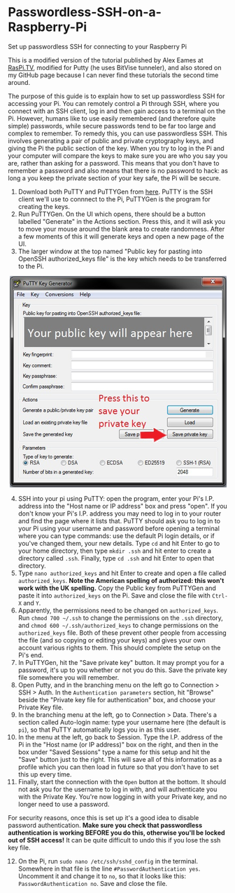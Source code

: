 # Passwordless-SSH-on-a-Raspberry-Pi
Set up passwordless SSH for connecting to your Raspberry Pi

This is a modified version of the tutorial published by Alex Eames at [RasPi.TV](http://raspi.tv/2012/how-to-set-up-keys-and-disable-password-login-for-ssh-on-your-raspberry-pi), modified for Putty (he uses BitVise tunneler), and also stored on my GitHub page because I can never find these tutorials the second time around.

The purpose of this guide is to explain how to set up passwordless SSH for accessing your Pi.  You can remotely control a Pi through SSH, where you connect with an SSH client, log in and then gain access to a terminal on the Pi.  However, humans like to use easily remembered (and therefore quite simple) passwords, while secure passwords tend to be far too large and complex to remember.  To remedy this, you can use passwordless SSH.  This involves generating a pair of public and private cryptography keys, and giving the Pi the public section of the key.  When you try to log in the Pi and your computer will compare the keys to make sure you are who you say you are, rather than asking for a password.  This means that you don't have to remember a password and also means that there is no password to hack: as long a you keep the private section of your key safe, the Pi will be secure.

1)  Download both PuTTY and PuTTYGen from [here](https://www.chiark.greenend.org.uk/~sgtatham/putty/latest.html).  PuTTY is the SSH client we'll use to connnect to the Pi, PuTTYGen is the program for creating the keys.
2)  Run PuTTYGen.  On the UI which opens, there should be a button labelled "Generate" in the Actions section.  Press this, and it will ask you to move your mouse around the blank area to create randomness.  After a few moments of this it will generate keys and open a new page of the UI.
3)  The larger window at the top named "Public key for pasting into OpenSSH authorized_keys file" is the key which needs to be transferred to the Pi.  

<div style="text-align:center"><img src ="https://github.com/Shoe-Pi/Pi-setup-guides/blob/master/Passwordless_ssh/1.jpg" /></div>

4)  SSH into your pi using PuTTY: open the program, enter your Pi's I.P. address into the "Host name or IP address" box and press "open".  If you don't know your Pi's I.P. address you may need to log in to your router and find the page where it lists that.  PuTTY should ask you to log in to your Pi using your username and password before opening a terminal where you can type commands: use the default Pi login details, or if you've changed them, your new details.  Type `cd` and hit Enter to go to your home directory, then type `mkdir .ssh` and hit enter to create a directory called `.ssh`.  Finally, type `cd .ssh` and hit Enter to open that directory.
5)  Type `nano authorized_keys` and hit Enter to create and open a file called `authorized_keys`.  **Note the American spelling of authorized: this won't work with the UK spelling.**  Copy the Public key from PuTTYGen and paste it into `authorized_keys` on the Pi.  Save and close the file with `Ctrl-X` and `Y`.
6) Apparently, the permissions need to be changed on `authorized_keys`.  Run `chmod 700 ~/.ssh` to change the permissions on the `.ssh` directory, and `chmod 600 ~/.ssh/authorized_keys` to change permissions on the `authorized_keys` file.  Both of these prevent other people from accessing the file (and so copying or editing your keys) and gives your own account various rights to them.  This should complete the setup on the Pi's end.
7) In PuTTYGen, hit the "Save private key" button.  It may prompt you for a password, it's up to you whether or not you do this.  Save the private key file somewhere you will remember. 
8)  Open Putty, and in the branching menu on the left go to Connection > SSH > Auth.  In the `Authentication parameters` section, hit "Browse" beside the "Private key file for authentication" box, and choose your Private Key file.
9)  In the branching menu at the left, go to Connection > Data.  There's a section called Auto-login name: type your username here (the default is `pi`), so that PuTTY automatically logs you in as this user.
10)  In the menu at the left, go back to Session.  Type the I.P. address of the Pi in the "Host name (or IP address)" box on the right, and then in the box under "Saved Sessions" type a name for this setup and hit the "Save" button just to the right.  This will save all of this information as a profile which you can then load in future so that you don't have to set this up every time.
11)  Finally, start the connection with the `Open` button at the bottom.  It should not ask you for the username to log in with, and will authenticate you with the Private Key.  You're now logging in with your Private key, and no longer need to use a password.

For security reasons, once this is set up it's a good idea to disable password authentication.  **Make sure you check that passwordless authentication is working BEFORE you do this, otherwise you'll be locked out of SSH access!**  It can be quite difficult to undo this if you lose the ssh key file.

12)  On the Pi, run `sudo nano /etc/ssh/sshd_config` in the terminal.  Somewhere in that file is the line `#PasswordAuthentication yes`.  Uncomment it and change it to `no`, so that it looks like this: `PasswordAuthentication no`.  Save and close the file.


